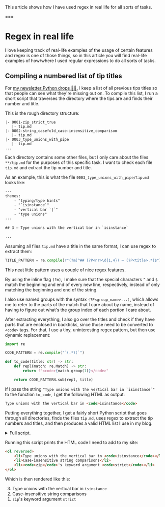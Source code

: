 This article shows how I have used regex in real life for all sorts of tasks.

===


# Regex in real life

I love keeping track of real-life examples of the usage of certain features and regex is one of those things, so in this article you will find real-life examples of how/where I used regular expressions to do all sorts of tasks.


## Compiling a numbered list of tip titles

For [my newsletter Python drops 🐍💧](/drops), I keep a list of all previous tips titles so that people can see what they're missing out on.
To compile this list, I run a short script that traverses the directory where the tips are and finds their number and title.

This is the rough directory structure:

```
|- 0001-zip_strict_true
   |- tip.md
|- 0002-string_casefold_case-insensitive_comparison
   |- tip.md
|- 0003_type_unions_with_pipe
   |- tip.md
...
```

Each directory contains some other files, but I only care about the files `**/tip.md` for the purposes of this specific task.
I want to check each file `tip.md` and extract the tip number and title.

As an example, this is what the file `0003_type_unions_with_pipe/tip.md` looks like:

```txt
---
themes:
    - "typing/type hints"
    - "`isinstance`"
    - "vertical bar `|`"
    - "type unions"
---

## 3 – Type unions with the vertical bar in `isinstance`

...
```

Assuming all files `tip.md` have a title in the same format, I can use regex to extract them:

```py
TITLE_PATTERN = re.compile(r"(?m)^## (?P<nr>\d{1,4}) – (?P<title>.*)$")
```

This neat little pattern uses a couple of nice regex features.

By using the inline flag `(?m)`, I make sure that the special characters `^` and `$` match the beginning and end of every new line, respectively, instead of only matching the beginning and end of the string.

I also use named groups with the syntax `(?P<group_name>...)`, which allows me to refer to the parts of the match that I care about by name, instead of having to figure out what's the group index of each portion I care about.

After extracting everything, I also go over the titles and check if they have parts that are enclosed in backticks, since those need to be converted to `<code>` tags.
For that, I use a tiny, uninteresting regex pattern, but then use dynamic replacement:

```py
import re

CODE_PATTERN = re.compile("`(.*?)`")

def to_code(title: str) -> str:
    def repl(match: re.Match) -> str:
        return f"<code>{match.group(1)}</code>"

    return CODE_PATTERN.sub(repl, title)
```

If I pass the string ``"Type unions with the vertical bar in `isinstance`"`` to the function `to_code`, I get the following HTML as output:

```html
Type unions with the vertical bar in <code>isinstance</code>
```

Putting everything together, I get a fairly short Python script that goes through all directories, finds the files `tip.md`, uses regex to extract the tip numbers and titles, and then produces a valid HTML list I use in my blog.

<details markdown="1">
<summary>Full script.</summary>

```py
from pathlib import Path
import re

TITLE_PATTERN = re.compile(r"(?m)^## (?P<nr>\d{1,4}) – (?P<title>.*)$")
CODE_PATTERN = re.compile("`(.*?)`")

def to_code(title: str) -> str:
    def repl(match: re.Match) -> str:
        return f"<code>{match.group(1)}</code>"

    return CODE_PATTERN.sub(repl, title)

if __name__ == "__main__":
    titles: list[tuple[int, str]] = []
    for tip in Path(".").rglob("**/tip.md"):
        contents = tip.read_text()
        if (match := TITLE_PATTERN.search(contents)):
            titles.append(
                (int(match.group("nr")), match.group("title"))
            )

    html_lines = ["<ol reversed>"]
    for nr, title in sorted(titles, reverse=True):
        html_lines.append(f"    <li>{to_code(title)}</li>")
    html_lines.append("</ol>")
    html = "\n".join(html_lines)
    print(html)
```

</details>

Running this script prints the HTML code I need to add to my site:

```html
<ol reversed>
    <li>Type unions with the vertical bar in <code>isinstance</code></li>
    <li>Case-insensitive string comparisons</li>
    <li><code>zip</code>'s keyword argument <code>strict</code></li>
</ol>
```

Which is then rendered like this:

<ol reversed>
    <li>Type unions with the vertical bar in <code>isinstance</code></li>
    <li>Case-insensitive string comparisons</li>
    <li><code>zip</code>'s keyword argument <code>strict</code></li>
</ol>
